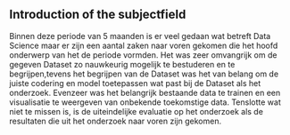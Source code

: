 ## Introduction of the subjectfield

Binnen deze periode van 5 maanden is er veel gedaan wat betreft Data Science maar er zijn een aantal zaken naar voren gekomen die het hoofd onderwerp van het de periode vormden.   Het was zeer omvangrijk om de gegeven Dataset zo nauwkeurig mogelijk te bestuderen en te begrijpen,tevens het begrijpen van de Dataset was het van belang om de juiste codering en model toetepassen wat past bij de Dataset als het onderzoek. Evenzeer was het belangrijk bestaande data te trainen en een visualisatie te weergeven van onbekende toekomstige data. Tenslotte wat niet te missen is, is de uiteindelijke evaluatie op het onderzoek als de resultaten die uit het onderzoek naar voren zijn gekomen.
